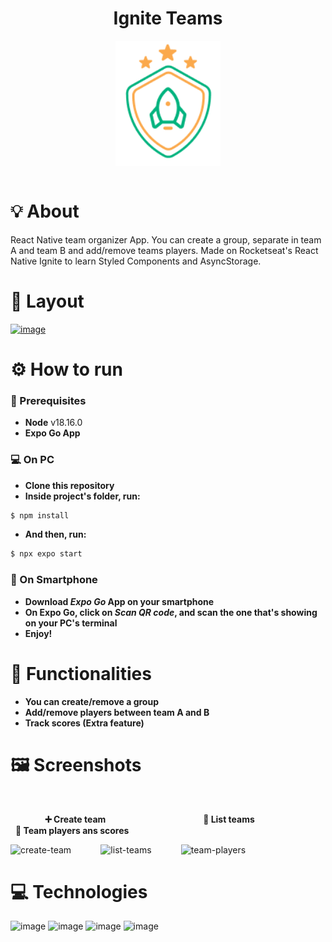 <div align="center" >
<h1>Ignite Teams</h1>
<img src="./src/assets/logo@3x.png" align="center" height="200px"/>
  <br />
</div>
<br />

# 💡 About

React Native team organizer App. You can create a group, separate in team A and team B and add/remove teams players. Made on Rocketseat's React Native Ignite to learn Styled Components and AsyncStorage.

# 📐 Layout

<a href="https://www.figma.com/file/MFVGmo0d4hSfVfTyQGS4aU/Ignite-Teams-(Community)-(Copy)?node-id=535%3A495&mode=dev">![image](https://img.shields.io/badge/Figma-03011c?style=for-the-badge&logo=figma&logoColor=a259ff)</a>

# ⚙️ How to run

### 📃 Prerequisites
 * **Node** v18.16.0
 * **Expo Go App**

### :computer: On PC
 * **Clone this repository**
 * **Inside project's folder, run:**
 ```bash
$ npm install
```
 * **And then, run:**
  ```bash
$ npx expo start
```

### :iphone: On Smartphone
 * **Download *Expo Go* App on your smartphone** </br>
 * **On Expo Go, click on *Scan QR code*, and scan the one that's showing on your PC's terminal** </br>
 * **Enjoy!**

# 📲 Functionalities

  * **You can create/remove a group**
  * **Add/remove players between team A and B**
  * **Track scores (Extra feature)**

# 🖼️ Screenshots
<br />

&nbsp;  &nbsp;  &nbsp;  &nbsp;  &nbsp;  &nbsp;  &nbsp; **➕ Create team**           &nbsp;  &nbsp; &nbsp; &nbsp; &nbsp;  &nbsp;  &nbsp;  &nbsp;              **📝 List teams**                  &nbsp;  &nbsp;  &nbsp;  &nbsp;    **📝 Team players ans scores**  

<p align="center">
 
<img src="https://github.com/caiovictors/ignite-teams/assets/12973109/3c32c7c9-6e09-4e4c-b957-7b912a5da192" alt="create-team" width="230"/>&nbsp; &nbsp; &nbsp; &nbsp; &nbsp; &nbsp;
<img src="https://github.com/caiovictors/ignite-teams/assets/12973109/2eacd7c5-eb37-4b46-8812-5542419651b3)" alt="list-teams" width="230"/>&nbsp; &nbsp; &nbsp; &nbsp; &nbsp; &nbsp;
<img src="https://github.com/caiovictors/ignite-teams/assets/12973109/d30dd4c8-1c99-43a7-b7a6-4996321ec4fd" alt="team-players" width="230"/>

</p>


 # 💻 Technologies

 ![image](https://img.shields.io/badge/TypeScript-007ACC?style=for-the-badge&logo=typescript&logoColor=white) ![image](https://img.shields.io/badge/React_Native-20232A?style=for-the-badge&logo=react&logoColor=61DAFB) ![image](https://img.shields.io/badge/Expo-FFFFFF?style=for-the-badge&logo=expo&logoColor=black) ![image](https://img.shields.io/badge/Styled_Components-DE7496?style=for-the-badge&logo=styledcomponents&logoColor=white)

